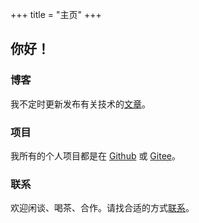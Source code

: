+++
title = "主页"
+++

## 你好！

### 博客

我不定时更新发布有关技术的[文章](/posts)。

### 项目

我所有的个人项目都是在 [Github](https://github.com/wanghoi) 或 [Gitee](https://gitee.com/wanghoi)。

### 联系

欢迎闲谈、喝茶、合作。请找合适的方式[联系](/contact)。
